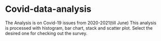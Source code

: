 # Covid-data-analysis
The Analysis is on Covid-19 issues from 2020-2021(till June)
This analysis is processed with histogram, bar chart, stack and scatter plot.
Select the desired one for checking out the survey.
